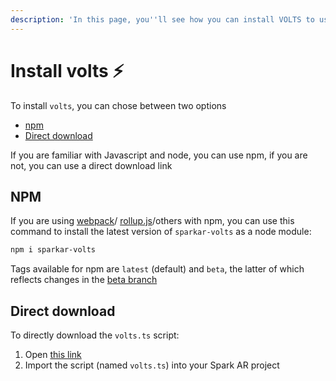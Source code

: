 ```yaml
---
description: 'In this page, you''ll see how you can install VOLTS to use it in your project'
---
```


# Install volts ⚡️

To install `volts`, you can chose between two options

* [npm](install.md#npm)
* [Direct download](install.md#direct-download)

If you are familiar with Javascript and node, you can use npm, if you are not, you can use a direct download link

## NPM

If you are using [webpack](https://webpack.js.org)/ [rollup.js](https://rollupjs.org/)/others with npm, you can use this command to install the latest version of `sparkar-volts` as a node module:

```bash
npm i sparkar-volts
```

Tags available for npm are `latest` \(default\) and `beta`, the latter of which reflects changes in the [beta branch](https://github.com/tomaspietravallo/sparkar-volts/tree/beta)

## Direct download

To directly download the `volts.ts` script:

1. Open [this link](https://github.com/tomaspietravallo/sparkar-volts/releases/latest/download/volts.ts)
2. Import the script \(named `volts.ts`\) into your Spark AR project

